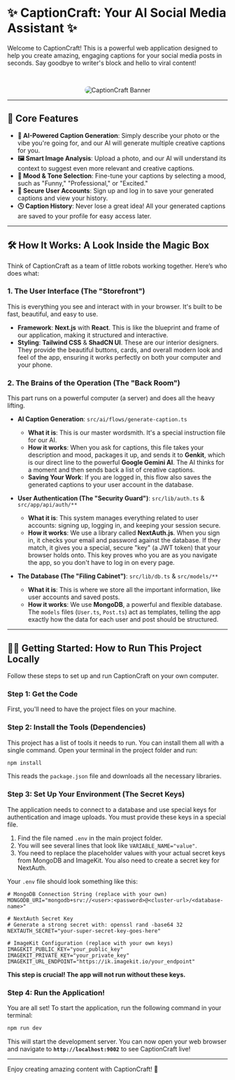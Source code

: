 
# ✨ CaptionCraft: Your AI Social Media Assistant ✨

Welcome to CaptionCraft! This is a powerful web application designed to help you create amazing, engaging captions for your social media posts in seconds. Say goodbye to writer's block and hello to viral content!

<br />

<p align="center">
  <img src="https://placehold.co/600x300.png" alt="CaptionCraft Banner" data-ai-hint="application hero illustration" style="border-radius: 10px;"/>
</p>

---

## 🚀 Core Features

- **🤖 AI-Powered Caption Generation**: Simply describe your photo or the vibe you're going for, and our AI will generate multiple creative captions for you.
- **🖼️ Smart Image Analysis**: Upload a photo, and our AI will understand its context to suggest even more relevant and creative captions.
- **🎨 Mood & Tone Selection**: Fine-tune your captions by selecting a mood, such as "Funny," "Professional," or "Excited."
- **🔐 Secure User Accounts**: Sign up and log in to save your generated captions and view your history.
- **🕓 Caption History**: Never lose a great idea! All your generated captions are saved to your profile for easy access later.

---

## 🛠️ How It Works: A Look Inside the Magic Box

Think of CaptionCraft as a team of little robots working together. Here’s who does what:

### 1. **The User Interface (The "Storefront")**

This is everything you see and interact with in your browser. It's built to be fast, beautiful, and easy to use.

- **Framework**: **Next.js** with **React**. This is like the blueprint and frame of our application, making it structured and interactive.
- **Styling**: **Tailwind CSS** & **ShadCN UI**. These are our interior designers. They provide the beautiful buttons, cards, and overall modern look and feel of the app, ensuring it works perfectly on both your computer and your phone.

### 2. **The Brains of the Operation (The "Back Room")**

This part runs on a powerful computer (a server) and does all the heavy lifting.

- **AI Caption Generation**: `src/ai/flows/generate-caption.ts`
  - **What it is**: This is our master wordsmith. It's a special instruction file for our AI.
  - **How it works**: When you ask for captions, this file takes your description and mood, packages it up, and sends it to **Genkit**, which is our direct line to the powerful **Google Gemini AI**. The AI thinks for a moment and then sends back a list of creative captions.
  - **Saving Your Work**: If you are logged in, this flow also saves the generated captions to your user account in the database.

- **User Authentication (The "Security Guard")**: `src/lib/auth.ts` & `src/app/api/auth/**`
  - **What it is**: This system manages everything related to user accounts: signing up, logging in, and keeping your session secure.
  - **How it works**: We use a library called **NextAuth.js**. When you sign in, it checks your email and password against the database. If they match, it gives you a special, secure "key" (a JWT token) that your browser holds onto. This key proves who you are as you navigate the app, so you don't have to log in on every page.

- **The Database (The "Filing Cabinet")**: `src/lib/db.ts` & `src/models/**`
  - **What it is**: This is where we store all the important information, like user accounts and saved posts.
  - **How it works**: We use **MongoDB**, a powerful and flexible database. The `models` files (`User.ts`, `Post.ts`) act as templates, telling the app exactly how the data for each user and post should be structured.

---

## 🏃‍♀️ Getting Started: How to Run This Project Locally

Follow these steps to set up and run CaptionCraft on your own computer.

### **Step 1: Get the Code**

First, you'll need to have the project files on your machine.

### **Step 2: Install the Tools (Dependencies)**

This project has a list of tools it needs to run. You can install them all with a single command. Open your terminal in the project folder and run:

```bash
npm install
```
This reads the `package.json` file and downloads all the necessary libraries.

### **Step 3: Set Up Your Environment (The Secret Keys)**

The application needs to connect to a database and use special keys for authentication and image uploads. You must provide these keys in a special file.

1.  Find the file named `.env` in the main project folder.
2.  You will see several lines that look like `VARIABLE_NAME="value"`.
3.  You need to replace the placeholder values with your actual secret keys from MongoDB and ImageKit. You also need to create a secret key for NextAuth.

Your `.env` file should look something like this:

```.env
# MongoDB Connection String (replace with your own)
MONGODB_URI="mongodb+srv://<user>:<password>@<cluster-url>/<database-name>"

# NextAuth Secret Key
# Generate a strong secret with: openssl rand -base64 32
NEXTAUTH_SECRET="your-super-secret-key-goes-here"

# ImageKit Configuration (replace with your own keys)
IMAGEKIT_PUBLIC_KEY="your_public_key"
IMAGEKIT_PRIVATE_KEY="your_private_key"
IMAGEKIT_URL_ENDPOINT="https://ik.imagekit.io/your_endpoint"
```
**This step is crucial! The app will not run without these keys.**

### **Step 4: Run the Application!**

You are all set! To start the application, run the following command in your terminal:

```bash
npm run dev
```

This will start the development server. You can now open your web browser and navigate to **`http://localhost:9002`** to see CaptionCraft live!

---

Enjoy creating amazing content with CaptionCraft! 💖
